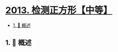 # [2013. 检测正方形【中等】](https://github.com/tnotesjs/TNotes.leetcode/tree/main/notes/2013.%20%E6%A3%80%E6%B5%8B%E6%AD%A3%E6%96%B9%E5%BD%A2%E3%80%90%E4%B8%AD%E7%AD%89%E3%80%91)

<!-- region:toc -->

- [1. 📝 概述](#1--概述)

<!-- endregion:toc -->

## 1. 📝 概述
